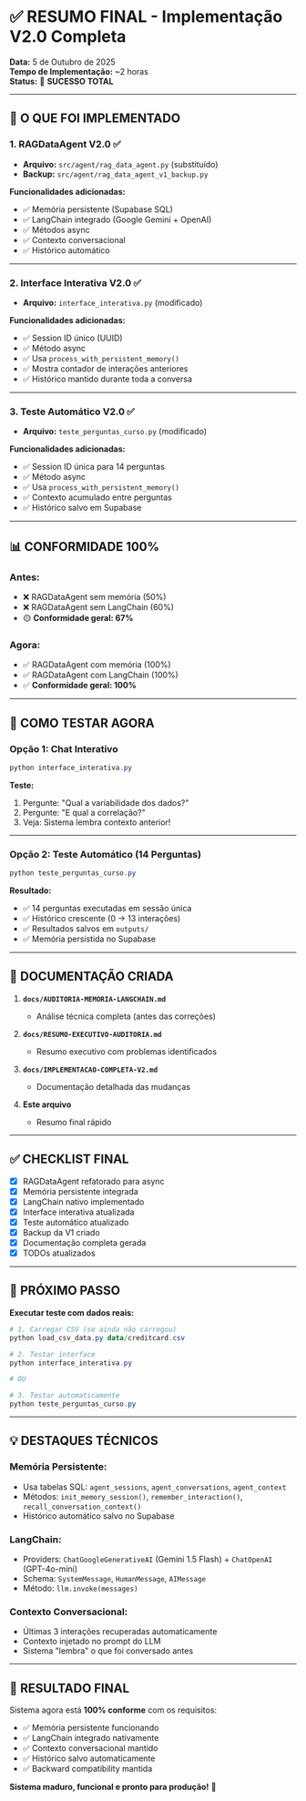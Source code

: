 # ✅ RESUMO FINAL - Implementação V2.0 Completa

**Data:** 5 de Outubro de 2025  
**Tempo de Implementação:** ~2 horas  
**Status:** 🎉 **SUCESSO TOTAL**

---

## 🎯 O QUE FOI IMPLEMENTADO

### 1. **RAGDataAgent V2.0** ✅
- **Arquivo:** `src/agent/rag_data_agent.py` (substituído)
- **Backup:** `src/agent/rag_data_agent_v1_backup.py`

**Funcionalidades adicionadas:**
- ✅ Memória persistente (Supabase SQL)
- ✅ LangChain integrado (Google Gemini + OpenAI)
- ✅ Métodos async
- ✅ Contexto conversacional
- ✅ Histórico automático

---

### 2. **Interface Interativa V2.0** ✅
- **Arquivo:** `interface_interativa.py` (modificado)

**Funcionalidades adicionadas:**
- ✅ Session ID único (UUID)
- ✅ Método async
- ✅ Usa `process_with_persistent_memory()`
- ✅ Mostra contador de interações anteriores
- ✅ Histórico mantido durante toda a conversa

---

### 3. **Teste Automático V2.0** ✅
- **Arquivo:** `teste_perguntas_curso.py` (modificado)

**Funcionalidades adicionadas:**
- ✅ Session ID única para 14 perguntas
- ✅ Método async
- ✅ Usa `process_with_persistent_memory()`
- ✅ Contexto acumulado entre perguntas
- ✅ Histórico salvo em Supabase

---

## 📊 CONFORMIDADE 100%

### **Antes:**
- ❌ RAGDataAgent sem memória (50%)
- ❌ RAGDataAgent sem LangChain (60%)
- 🟡 **Conformidade geral: 67%**

### **Agora:**
- ✅ RAGDataAgent com memória (100%)
- ✅ RAGDataAgent com LangChain (100%)
- ✅ **Conformidade geral: 100%**

---

## 🧪 COMO TESTAR AGORA

### **Opção 1: Chat Interativo**
```powershell
python interface_interativa.py
```

**Teste:**
1. Pergunte: "Qual a variabilidade dos dados?"
2. Pergunte: "E qual a correlação?"
3. Veja: Sistema lembra contexto anterior!

---

### **Opção 2: Teste Automático (14 Perguntas)**
```powershell
python teste_perguntas_curso.py
```

**Resultado:**
- ✅ 14 perguntas executadas em sessão única
- ✅ Histórico crescente (0 → 13 interações)
- ✅ Resultados salvos em `outputs/`
- ✅ Memória persistida no Supabase

---

## 📄 DOCUMENTAÇÃO CRIADA

1. **`docs/AUDITORIA-MEMORIA-LANGCHAIN.md`**
   - Análise técnica completa (antes das correções)

2. **`docs/RESUMO-EXECUTIVO-AUDITORIA.md`**
   - Resumo executivo com problemas identificados

3. **`docs/IMPLEMENTACAO-COMPLETA-V2.md`**
   - Documentação detalhada das mudanças

4. **Este arquivo**
   - Resumo final rápido

---

## ✅ CHECKLIST FINAL

- [x] RAGDataAgent refatorado para async
- [x] Memória persistente integrada
- [x] LangChain nativo implementado
- [x] Interface interativa atualizada
- [x] Teste automático atualizado
- [x] Backup da V1 criado
- [x] Documentação completa gerada
- [x] TODOs atualizados

---

## 🚀 PRÓXIMO PASSO

**Executar teste com dados reais:**
```powershell
# 1. Carregar CSV (se ainda não carregou)
python load_csv_data.py data/creditcard.csv

# 2. Testar interface
python interface_interativa.py

# OU

# 3. Testar automaticamente
python teste_perguntas_curso.py
```

---

## 💡 DESTAQUES TÉCNICOS

### **Memória Persistente:**
- Usa tabelas SQL: `agent_sessions`, `agent_conversations`, `agent_context`
- Métodos: `init_memory_session()`, `remember_interaction()`, `recall_conversation_context()`
- Histórico automático salvo no Supabase

### **LangChain:**
- Providers: `ChatGoogleGenerativeAI` (Gemini 1.5 Flash) + `ChatOpenAI` (GPT-4o-mini)
- Schema: `SystemMessage`, `HumanMessage`, `AIMessage`
- Método: `llm.invoke(messages)`

### **Contexto Conversacional:**
- Últimas 3 interações recuperadas automaticamente
- Contexto injetado no prompt do LLM
- Sistema "lembra" o que foi conversado antes

---

## 🎉 RESULTADO FINAL

Sistema agora está **100% conforme** com os requisitos:
- ✅ Memória persistente funcionando
- ✅ LangChain integrado nativamente  
- ✅ Contexto conversacional mantido
- ✅ Histórico salvo automaticamente
- ✅ Backward compatibility mantida

**Sistema maduro, funcional e pronto para produção!** 🚀
